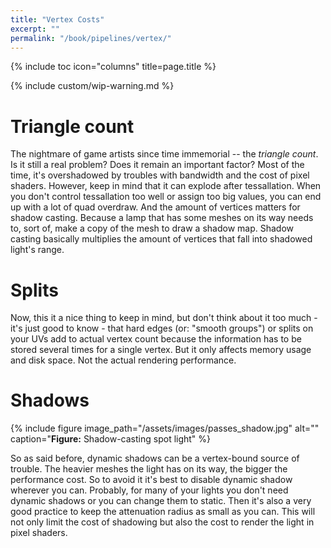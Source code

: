 ```yaml
---
title: "Vertex Costs"
excerpt: ""
permalink: "/book/pipelines/vertex/"
---
```


{% include toc icon="columns" title=page.title %}

{% include custom/wip-warning.md %}

# Triangle count

The nightmare of game artists since time immemorial -- the _triangle count_. Is it still a real problem? Does it remain an important factor? Most of the time, it's overshadowed by troubles with bandwidth and the cost of pixel shaders. However, keep in mind that it can explode after tessallation. When you don't control tessallation too well or assign too big values, you can end up with a lot of quad overdraw. And the amount of vertices matters for shadow casting. Because a lamp that has some meshes on its way needs to, sort of, make a copy of the mesh to draw a shadow map. Shadow casting basically multiplies the amount of vertices that fall into shadowed light's range.

# Splits

Now, this it a nice thing to keep in mind, but don't think about it too much - it's just good to know - that hard edges (or: "smooth groups") or splits on your UVs add to actual vertex count because the information has to be stored several times for a single vertex. But it only affects memory usage and disk space. Not the actual rendering performance.

# Shadows

{% include figure image_path="/assets/images/passes_shadow.jpg" alt="" caption="__Figure:__ Shadow-casting spot light" %}

So as said before, dynamic shadows can be a vertex-bound source of trouble. The heavier meshes the light has on its way, the bigger the performance cost. So to avoid it it's best to disable dynamic shadow wherever you can. Probably, for many of your lights you don't need dynamic shadows or you can change them to static. Then it's also a very good practice to keep the attenuation radius as small as you can. This will not only limit the cost of shadowing but also the cost to render the light in pixel shaders.
